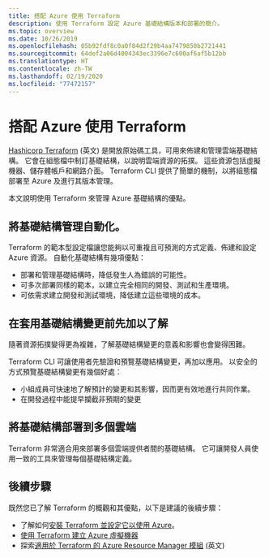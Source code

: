 ```yaml
---
title: 搭配 Azure 使用 Terraform
description: 使用 Terraform 設定 Azure 基礎結構版本和部署的簡介。
ms.topic: overview
ms.date: 10/26/2019
ms.openlocfilehash: 05b92fdf8c0a0f84d2f29b4aa7479850b2721441
ms.sourcegitcommit: 64def2a06d4004343ec3396e7c600af6af5b12bb
ms.translationtype: HT
ms.contentlocale: zh-TW
ms.lasthandoff: 02/19/2020
ms.locfileid: "77472157"
---
```

# <a name="terraform-with-azure"></a>搭配 Azure 使用 Terraform

[Hashicorp Terraform](https://www.terraform.io/) (英文) 是開放原始碼工具，可用來佈建和管理雲端基礎結構。 它會在組態檔中制訂基礎結構，以說明雲端資源的拓撲。 這些資源包括虛擬機器、儲存體帳戶和網路介面。 Terraform CLI 提供了簡單的機制，以將組態檔部署至 Azure 及進行其版本管理。

本文說明使用 Terraform 來管理 Azure 基礎結構的優點。

## <a name="automate-infrastructure-management"></a>將基礎結構管理自動化。

Terraform 的範本型設定檔讓您能夠以可重複且可預測的方式定義、佈建和設定 Azure 資源。 自動化基礎結構有幾項優點：

- 部署和管理基礎結構時，降低發生人為錯誤的可能性。
- 可多次部署同樣的範本，以建立完全相同的開發、測試和生產環境。
- 可依需求建立開發和測試環境，降低建立這些環境的成本。

## <a name="understand-infrastructure-changes-before-being-applied"></a>在套用基礎結構變更前先加以了解

隨著資源拓撲變得更為複雜，了解基礎結構變更的意義和影響也會變得困難。

Terraform CLI 可讓使用者先驗證和預覽基礎結構變更，再加以應用。 以安全的方式預覽基礎結構變更有幾個好處：
- 小組成員可快速地了解預計的變更和其影響，因而更有效地進行共同作業。
- 在開發過程中能提早攔截非預期的變更

## <a name="deploy-infrastructure-to-multiple-clouds"></a>將基礎結構部署到多個雲端

Terraform 非常適合用來部署多個雲端提供者間的基礎結構。 它可讓開發人員使用一致的工具來管理每個基礎結構定義。

## <a name="next-steps"></a>後續步驟

既然您已了解 Terraform 的概觀和其優點，以下是建議的後續步驟：

- 了解如何[安裝 Terraform 並設定它以使用 Azure](terraform-install-configure.md)。
- [使用 Terraform 建立 Azure 虛擬機器](terraform-create-complete-vm.md)
- 探索[適用於 Terraform 的 Azure Resource Manager 模組](https://www.terraform.io/docs/providers/azurerm/) \(英文\) 